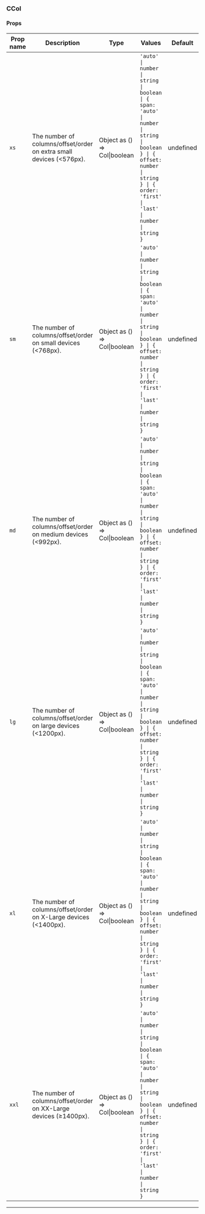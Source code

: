 ### CCol

#### Props

| Prop name        | Description                                                         | Type                         | Values                                                                                                                                                                         | Default   |
| ---------------- | ------------------------------------------------------------------- | ---------------------------- | ------------------------------------------------------------------------------------------------------------------------------------------------------------------------------ | --------- |
| <code>xs</code>  | The number of columns/offset/order on extra small devices (<576px). | Object as () => Col\|boolean | `'auto' \| number \| string \| boolean \| { span: 'auto' \| number \| string \| boolean } \| { offset: number \| string } \| { order: 'first' \| 'last' \| number \| string }` | undefined |
| <code>sm</code>  | The number of columns/offset/order on small devices (<768px).       | Object as () => Col\|boolean | `'auto' \| number \| string \| boolean \| { span: 'auto' \| number \| string \| boolean } \| { offset: number \| string } \| { order: 'first' \| 'last' \| number \| string }` | undefined |
| <code>md</code>  | The number of columns/offset/order on medium devices (<992px).      | Object as () => Col\|boolean | `'auto' \| number \| string \| boolean \| { span: 'auto' \| number \| string \| boolean } \| { offset: number \| string } \| { order: 'first' \| 'last' \| number \| string }` | undefined |
| <code>lg</code>  | The number of columns/offset/order on large devices (<1200px).      | Object as () => Col\|boolean | `'auto' \| number \| string \| boolean \| { span: 'auto' \| number \| string \| boolean } \| { offset: number \| string } \| { order: 'first' \| 'last' \| number \| string }` | undefined |
| <code>xl</code>  | The number of columns/offset/order on X-Large devices (<1400px).    | Object as () => Col\|boolean | `'auto' \| number \| string \| boolean \| { span: 'auto' \| number \| string \| boolean } \| { offset: number \| string } \| { order: 'first' \| 'last' \| number \| string }` | undefined |
| <code>xxl</code> | The number of columns/offset/order on XX-Large devices (≥1400px).   | Object as () => Col\|boolean | `'auto' \| number \| string \| boolean \| { span: 'auto' \| number \| string \| boolean } \| { offset: number \| string } \| { order: 'first' \| 'last' \| number \| string }` | undefined |

---
